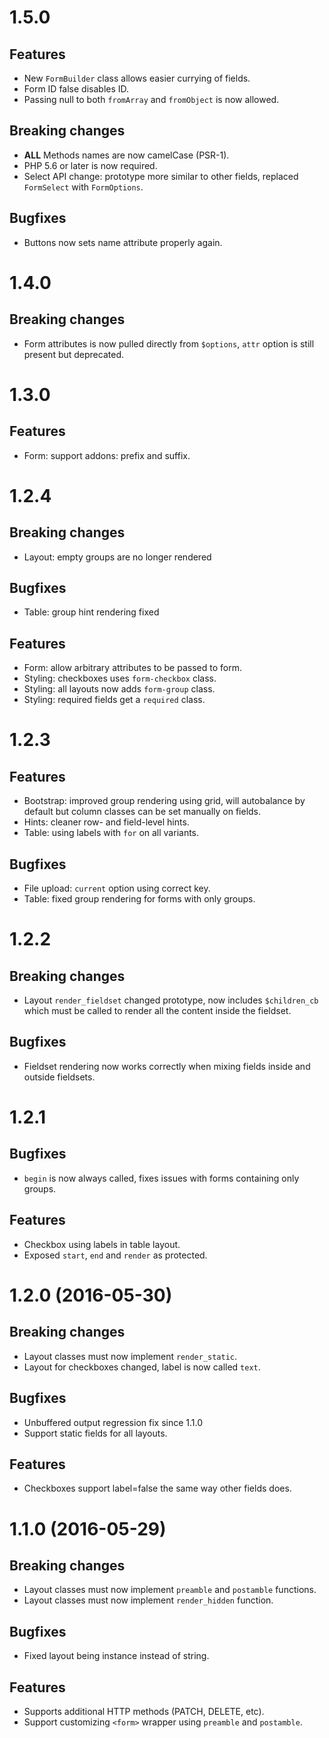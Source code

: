 # 1.5.0

## Features

  - New `FormBuilder` class allows easier currying of fields.
  - Form ID false disables ID.
  - Passing null to both `fromArray` and `fromObject` is now allowed.

## Breaking changes

  - **ALL** Methods names are now camelCase (PSR-1).
  - PHP 5.6 or later is now required.
  - Select API change: prototype more similar to other fields, replaced
    `FormSelect` with `FormOptions`.

## Bugfixes

  - Buttons now sets name attribute properly again.

# 1.4.0

## Breaking changes

  - Form attributes is now pulled directly from `$options`, `attr`
    option is still present but deprecated.

# 1.3.0

## Features

  - Form: support addons: prefix and suffix.

# 1.2.4

## Breaking changes

  - Layout: empty groups are no longer rendered

## Bugfixes

  - Table: group hint rendering fixed

## Features

  - Form: allow arbitrary attributes to be passed to form.
  - Styling: checkboxes uses `form-checkbox` class.
  - Styling: all layouts now adds `form-group` class.
  - Styling: required fields get a `required` class.

# 1.2.3

## Features

  - Bootstrap: improved group rendering using grid, will autobalance
    by default but column classes can be set manually on fields.
  - Hints: cleaner row- and field-level hints.
  - Table: using labels with `for` on all variants.

## Bugfixes

  - File upload: `current` option using correct key.
  - Table: fixed group rendering for forms with only groups.

# 1.2.2

## Breaking changes

  - Layout `render_fieldset` changed prototype, now includes
    `$children_cb` which must be called to render all the content
    inside the fieldset.

## Bugfixes

  - Fieldset rendering now works correctly when mixing fields inside
    and outside fieldsets.

# 1.2.1

## Bugfixes

  - `begin` is now always called, fixes issues with forms containing only groups.

## Features

  - Checkbox using labels in table layout.
  - Exposed `start`, `end` and `render` as protected.

# 1.2.0 (2016-05-30)

## Breaking changes

  - Layout classes must now implement `render_static`.
  - Layout for checkboxes changed, label is now called `text`.

## Bugfixes

  - Unbuffered output regression fix since 1.1.0
  - Support static fields for all layouts.

## Features

  - Checkboxes support label=false the same way other fields does.

# 1.1.0 (2016-05-29)

## Breaking changes

  - Layout classes must now implement `preamble` and `postamble` functions.
  - Layout classes must now implement `render_hidden` function.

## Bugfixes

  - Fixed layout being instance instead of string.

## Features

  - Supports additional HTTP methods (PATCH, DELETE, etc).
  - Support customizing `<form>` wrapper using `preamble` and `postamble`.
